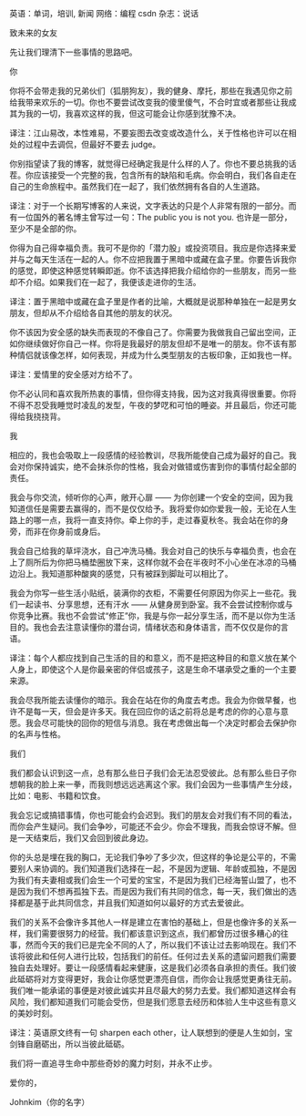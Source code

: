 英语：单词，培训, 新闻
网络：编程 csdn
杂志：说话

致未来的女友

先让我们理清下一些事情的思路吧。

你

你将不会带走我的兄弟伙们（狐朋狗友），我的健身、摩托，那些在我遇见你之前给我带来欢乐的一切。你也不要尝试改变我的傻里傻气，不合时宜或者那些让我成其为我的一切，我喜欢这样的我，但这可能会让你感到犹豫不决。

译注：江山易改，本性难易，不要妄图去改变或改造什么，关于性格也许可以在相处的过程中去调侃，但最好不要去 judge。

你别指望读了我的博客，就觉得已经确定我是什么样的人了。你也不要总挑我的话茬。你应该接受一个完整的我，包含所有的缺陷和毛病。你会明白，我们各自走在自己的生命旅程中。虽然我们在一起了，我们依然拥有各自的人生道路。

译注：对于一个长期写博客的人来说，文字表达的只是个人非常有限的一部分。而有一位国外的著名博主曾写过一句：The public you is not you. 也许是一部分，至少不是全部的你。

你得为自己得幸福负责。我可不是你的「潜力股」或投资项目。我应是你选择来爱并与之每天生活在一起的人。你不应把我置于黑暗中或藏在盒子里。你要告诉我你的感觉，即使这种感觉转瞬即逝。你不该选择把我介绍给你的一些朋友，而另一些却不介绍。如果我们在一起了，我便该走进你的生活。

译注：置于黑暗中或藏在盒子里是作者的比喻，大概就是说那种单独在一起是男女朋友，但却从不介绍给各自其他的朋友的状况。

你不该因为安全感的缺失而表现的不像自己了。你需要为我做我自己留出空间，正如你继续做好你自己一样。你将是我最好的朋友但却不是唯一的朋友。你不该有那种情侣就该像怎样，如何表现，并成为什么类型朋友的古板印象，正如我也一样。

译注：爱情里的安全感对方给不了。

你不必认同和喜欢我所热衷的事情，但你得支持我，因为这对我真得很重要。你将不得不忍受我睡觉时凌乱的发型，午夜的梦呓和可怕的睡姿。并且最后，你还可能得给我挠挠背。

我

相应的，我也会吸取上一段感情的经验教训，尽我所能使自己成为最好的自己。我会对你保持诚实，绝不会抹杀你的性格，我会对做错或伤害到你的事情付起全部的责任。

我会与你交流，倾听你的心声，敞开心扉 —— 为你创建一个安全的空间，因为我知道信任是需要去赢得的，而不是仅仅给予。我将爱你如你爱我一般，无论在人生路上的哪一点，我将一直支持你。牵上你的手，走过春夏秋冬。我会站在你的身旁，而非在你身前或身后。

我会自己给我的草坪浇水，自己冲洗马桶。我会对自己的快乐与幸福负责，也会在上了厕所后为你把马桶垫圈放下来，这样你就不会在半夜时不小心坐在冰凉的马桶边沿上。我知道那种酸爽的感觉，只有被踩到脚趾可以相比了。

我会为你写一些生活小贴纸，装满你的衣柜，不需要任何原因为你买上一些花。我们一起读书、分享思想，还有汗水 —— 从健身房到卧室。我不会尝试控制你或与你竞争比赛。我也不会尝试“修正”你，我是与你一起分享生活，而不是以你为生活目的。我也会去注意读懂你的潜台词，情绪状态和身体语言，而不仅仅是你的言语。

译注：每个人都应找到自己生活的目的和意义，而不是把这种目的和意义放在某个人身上，即使这个人是你最亲密的伴侣或孩子，这是生命不堪承受之重的一个主要来源。

我会尽我所能去读懂你的暗示。我会在站在你的角度去考虑。我会为你做早餐，也许不是每一天，但会是许多天。我在回应你的话之前将总是考虑的你的心意与意愿。我会尽可能快的回你的短信与消息。我在考虑做出每一个决定时都会去保护你的名声与性格。

我们

我们都会认识到这一点，总有那么些日子我们会无法忍受彼此。总有那么些日子你想朝我的脸上来一拳，而我则想远远逃离这个家。我们会因为一些事情产生分歧，比如：电影、书籍和饮食。

我会忘记或搞错事情，你也可能会约会迟到。我们的朋友会对我们有不同的看法，而你会产生疑问。我们会争吵，可能还不会少。你会不理我，而我会惊讶不解。但是一天结束后，我们又会回到彼此身边。

你的头总是埋在我的胸口，无论我们争吵了多少次，但这样的争论是公平的，不需要别人来协调的。我们知道我们选择在一起，不是因为逻辑、年龄或孤独，不是因为我们有夫妻相或我们会生一个可爱的宝宝，不是因为我们已经海誓山盟了，也不是因为我们不想再孤独下去。而是因为我们有共同的信念，每一天，我们做出的选择都是基于此共同信念，并且我们知道如何以最好的方式去爱彼此。

我们的关系不会像许多其他人一样是建立在害怕的基础上，但是也像许多的关系一样，我们需要很努力的经营。我们都该意识到这点，我们都曾历过很多糟心的往事，然而今天的我们已是完全不同的人了，所以我们不该让过去影响现在。我们不该将彼此和任何人进行比较，包括我们的前任。任何过去关系的遗留问题我们需要独自去处理好。要让一段感情看起来健康，这是我们必须各自承担的责任。我们彼此砥砺将对方变得更好，我会让你感觉更漂亮自信，而你会让我感觉更勇往无前。我们唯一能承诺的事便是对彼此诚实并且尽最大的努力去爱。我们都知道这样会有风险，我们都知道我们可能会受伤，但是我们愿意去经历和体验人生中这些有意义的美妙时刻。

译注：英语原文终有一句 sharpen each other，让人联想到的便是人生如剑，宝剑锋自磨砺出，所以当彼此砥砺。

我们将一直追寻生命中那些奇妙的魔力时刻，并永不止步。

爱你的，

Johnkim（你的名字）
		   
		   
		 
